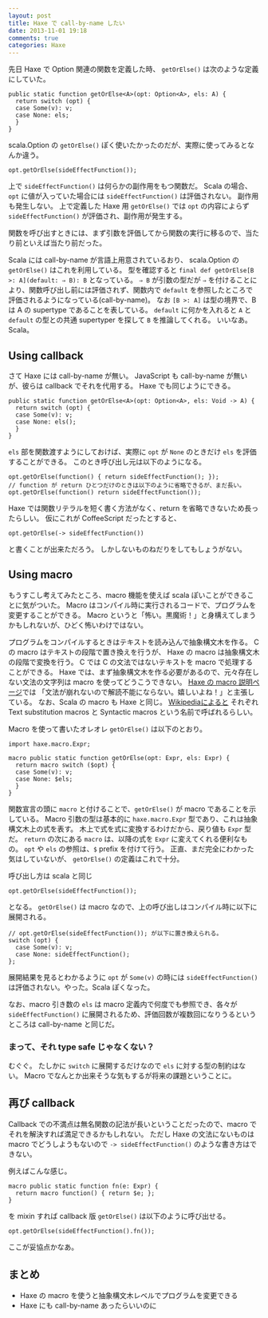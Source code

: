 ```yaml
---
layout: post
title: Haxe で call-by-name したい
date: 2013-11-01 19:18
comments: true
categories: Haxe
---
```


先日 Haxe で Option 関連の関数を定義した時、 `getOrElse()` は次のような定義にしていた。

    public static function getOrElse<A>(opt: Option<A>, els: A) {
      return switch (opt) {
      case Some(v): v;
      case None: els;
      }
    }

scala.Option の `getOrElse()` ぽく使いたかったのだが、実際に使ってみるとなんか違う。

    opt.getOrElse(sideEffectFunction());

上で `sideEffectFunction()` は何らかの副作用をもつ関数だ。
Scala の場合、 `opt` に値が入っていた場合には `sideEffectFunction()` は評価されない。
副作用も発生しない。
上で定義した Haxe 用 `getOrElse()` では `opt` の内容によらず `sideEffectFunction()` が評価され、副作用が発生する。

関数を呼び出すときには、まず引数を評価してから関数の実行に移るので、当たり前といえば当たり前だった。

<!-- more -->

Scala には call-by-name が言語上用意されているおり、
scala.Option の `getOrElse()` はこれを利用している。
型を確認すると `final def getOrElse[B >: A](default: ⇒ B): B` となっている。
`⇒ B` が引数の型だが `⇒` を付けることにより、関数呼び出し前には評価されず、関数内で `default` を参照したところで評価されるようになっている(call-by-name)。
なお `[B >: A]` は型の境界で、B は A の supertype であることを表している。
`default` に何かを入れると `A` と `default` の型との共通 supertyper を探して `B` を推論してくれる。
いいなあ。Scala。

## Using callback

さて Haxe には call-by-name が無い。
JavaScript も call-by-name が無いが、彼らは callback でそれを代用する。
Haxe でも同じようにできる。

    public static function getOrElse<A>(opt: Option<A>, els: Void -> A) {
      return switch (opt) {
      case Some(v): v;
      case None: els();
      }
    }

`els` 部を関数渡すようにしておけば、実際に `opt` が `None` のときだけ `els` を評価することができる。
このとき呼び出し元は以下のようになる。

    opt.getOrElse(function() { return sideEffectFunction(); });
    // function が return ひとつだけのときは以下のように省略できるが、まだ長い。
    opt.getOrElse(function() return sideEffectFunction());

Haxe では関数リテラルを短く書く方法がなく、return を省略できないため長ったらしい。
仮にこれが CoffeeScript だったとすると、

    opt.getOrElse(-> sideEffectFunction())

と書くことが出来ただろう。
しかしないものねだりをしてもしょうがない。

## Using macro

もうすこし考えてみたところ、macro 機能を使えば scala ぽいことができることに気がついた。
Macro はコンパイル時に実行されるコードで、プログラムを変更することができる。
Macro というと「怖い。黒魔術！」と身構えてしまうかもしれないが、ひどく怖いわけではない。

プログラムをコンパイルするときはテキストを読み込んで抽象構文木を作る。
C の macro はテキストの段階で置き換えを行うが、 Haxe の macro は抽象構文木の段階で変換を行う。
C では C の文法ではないテキストを macro で処理することができる。
Haxe では、まず抽象構文木を作る必要があるので、元々存在しない文法の文字列は macro を使ってどうこうできない。
[Haxe の macro 説明ページ](http://haxe.org/manual/macros)では
「文法が崩れないので解読不能にならない。嬉しいよね！」と主張している。
なお、Scala の macro も Haxe と同じ。
[Wikipediaによると](http://goo.gl/2D99Nl) それぞれ Text substitution macros と Syntactic macros という名前で呼ばれるらしい。

Macro を使って書いたオレオレ `getOrElse()` は以下のとおり。

    import haxe.macro.Expr;
    
    macro public static function getOrElse(opt: Expr, els: Expr) {
      return macro switch ($opt) {
      case Some(v): v;
      case None: $els;
      }
    }

関数宣言の頭に `macro` と付けることで、`getOrElse()` が macro であることを示している。
Macro 引数の型は基本的に `haxe.macro.Expr` 型であり、これは抽象構文木上の式を表す。
木上で式を式に変換するわけだから、戻り値も `Expr` 型だ。
`return` の次にある `macro` は、以降の式を `Expr` に変えてくれる便利なもの。
`opt` や `els` の参照は、`$` prefix を付けて行う。
正直、まだ完全にわかった気はしていないが、 `getOrElse()` の定義はこれで十分。

呼び出し方は scala と同じ

    opt.getOrElse(sideEffectFunction());

となる。
`getOrElse()` は macro なので、上の呼び出しはコンパイル時に以下に展開される。

    // opt.getOrElse(sideEffectFunction()); が以下に置き換えられる。
    switch (opt) {
      case Some(v): v;
      case None: sideEffectFunction();
    };

展開結果を見るとわかるように `opt` が `Some(v)` の時には `sideEffectFunction()` は評価されない。やった。Scala ぽくなった。

なお、macro 引き数の `els` は macro 定義内で何度でも参照でき、各々が `sideEffectFunction()` に展開されるため、評価回数が複数回になりうるというところは call-by-name と同じだ。

### まって、それ type safe じゃなくない？

むぐぐ。
たしかに `switch` に展開するだけなので `els` に対する型の制約はない。
Macro でなんとか出来そうな気もするが将来の課題ということに。

## 再び callback

Callback での不満点は無名関数の記法が長いということだったので、macro でそれを解決すれば満足できるかもしれない。
ただし Haxe の文法にないものは macro でどうしようもないので `-> sideEffectFunction()` のような書き方はできない。

例えばこんな感じ。

    macro public static function fn(e: Expr) {
      return macro function() { return $e; };
    }

を mixin すれば callback 版 `getOrElse()` は以下のように呼び出せる。

    opt.getOrElse(sideEffectFunction().fn());

ここが妥協点かなあ。

## まとめ

* Haxe の macro を使うと抽象構文木レベルでプログラムを変更できる
* Haxe にも call-by-name あったらいいのに


